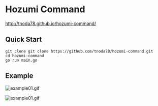 # Hozumi Command

http://tnoda78.github.io/hozumi-command/

## Quick Start

```
git clone git clone https://github.com/tnoda78/hozumi-command.git
cd hozumi-command
go run main.go
```

## Example

![example01.gif](http://tnoda78.github.io/hozumi-command/images/example01.gif)

![example01.gif](http://tnoda78.github.io/hozumi-command/images/example02.gif)


